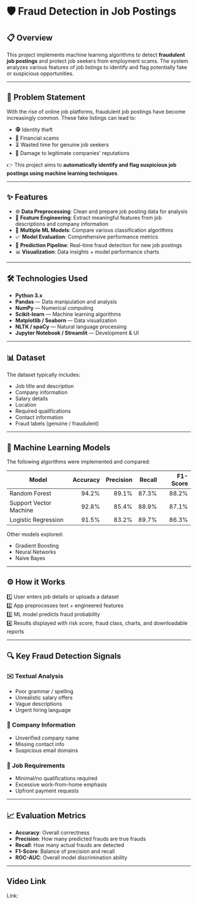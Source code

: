 # 🛡️ Fraud Detection in Job Postings

## 📋 Overview

This project implements machine learning algorithms to detect **fraudulent job postings** and protect job seekers from employment scams. The system analyzes various features of job listings to identify and flag potentially fake or suspicious opportunities.

---

## 🎯 Problem Statement

With the rise of online job platforms, fraudulent job postings have become increasingly common. These fake listings can lead to:

- 🕵️ Identity theft  
- 💸 Financial scams  
- ⏳ Wasted time for genuine job seekers  
- 🏢 Damage to legitimate companies' reputations  

👉 This project aims to **automatically identify and flag suspicious job postings using machine learning techniques**.

---

## ✨ Features

- ⚙️ **Data Preprocessing**: Clean and prepare job posting data for analysis  
- 🧠 **Feature Engineering**: Extract meaningful features from job descriptions and company information  
- 🤖 **Multiple ML Models**: Compare various classification algorithms  
- 📈 **Model Evaluation**: Comprehensive performance metrics  
- 🚀 **Prediction Pipeline**: Real-time fraud detection for new job postings  
- 📊 **Visualization**: Data insights + model performance charts  

---

## 🛠️ Technologies Used

- **Python 3.x**
- **Pandas** — Data manipulation and analysis  
- **NumPy** — Numerical computing  
- **Scikit-learn** — Machine learning algorithms  
- **Matplotlib / Seaborn** — Data visualization  
- **NLTK / spaCy** — Natural language processing  
- **Jupyter Notebook / Streamlit** — Development & UI  

---

## 📊 Dataset

The dataset typically includes:  

- Job title and description  
- Company information  
- Salary details  
- Location  
- Required qualifications  
- Contact information  
- Fraud labels (genuine / fraudulent)

---

## 🧠 Machine Learning Models

The following algorithms were implemented and compared:

| Model                | Accuracy | Precision | Recall | F1-Score |
|-----------------------|---------:|----------:|-------:|---------:|
| Random Forest          | 94.2%    | 89.1%     | 87.3%  | 88.2%    |
| Support Vector Machine | 92.8%    | 85.4%     | 88.9%  | 87.1%    |
| Logistic Regression    | 91.5%    | 83.2%     | 89.7%  | 86.3%    |

Other models explored:
- Gradient Boosting  
- Neural Networks  
- Naive Bayes  

---

## ⚙️ How it Works

1️⃣ User enters job details or uploads a dataset  
2️⃣ App preprocesses text + engineered features  
3️⃣ ML model predicts fraud probability  
4️⃣ Results displayed with risk score, fraud class, charts, and downloadable reports  

---

## 🔍 Key Fraud Detection Signals

### ✉️ Textual Analysis  
- Poor grammar / spelling  
- Unrealistic salary offers  
- Vague descriptions  
- Urgent hiring language  

### 🏢 Company Information  
- Unverified company name  
- Missing contact info  
- Suspicious email domains  

### 📌 Job Requirements  
- Minimal/no qualifications required  
- Excessive work-from-home emphasis  
- Upfront payment requests  

---

## 📈 Evaluation Metrics

- **Accuracy**: Overall correctness  
- **Precision**: How many predicted frauds are true frauds  
- **Recall**: How many actual frauds are detected  
- **F1-Score**: Balance of precision and recall  
- **ROC-AUC**: Overall model discrimination ability  

---

## Video Link 

Link:  

